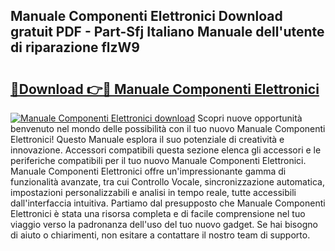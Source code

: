 ## Manuale Componenti Elettronici Download gratuit PDF - Part-Sfj Italiano Manuale dell'utente di riparazione flzW9

# <h2><a href="http://dfc1656.blite.top/?on=Manuale+Componenti+Elettronici">🔗Download 👉🔴 Manuale Componenti Elettronici</a></h2>

[![Manuale Componenti Elettronici download](https://i.imgur.com/lujVjoI.png)](http://dfc1656.blite.top/?on=Manuale+Componenti+Elettronici)
Scopri nuove opportunità benvenuto nel mondo delle possibilità con il tuo nuovo Manuale Componenti Elettronici! Questo Manuale esplora il suo potenziale di creatività e innovazione. Accessori compatibili questa sezione elenca gli accessori e le periferiche compatibili per il tuo nuovo Manuale Componenti Elettronici. Manuale Componenti Elettronici offre un'impressionante gamma di funzionalità avanzate, tra cui Controllo Vocale, sincronizzazione automatica, impostazioni personalizzabili e analisi in tempo reale, tutte accessibili dall'interfaccia intuitiva. Partiamo dal presupposto che Manuale Componenti Elettronici è stata una risorsa completa e di facile comprensione nel tuo viaggio verso la padronanza dell'uso del tuo nuovo gadget. Se hai bisogno di aiuto o chiarimenti, non esitare a contattare il nostro team di supporto.
